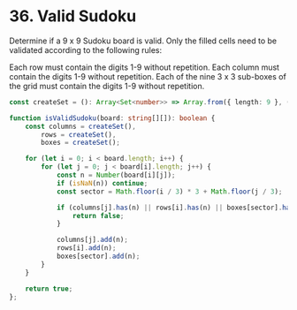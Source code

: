 # 36. Valid Sudoku

Determine if a 9 x 9 Sudoku board is valid. Only the filled cells need to be validated according to the following rules:

Each row must contain the digits 1-9 without repetition.
Each column must contain the digits 1-9 without repetition.
Each of the nine 3 x 3 sub-boxes of the grid must contain the digits 1-9 without repetition.

```ts
const createSet = (): Array<Set<number>> => Array.from({ length: 9 }, () => new Set());

function isValidSudoku(board: string[][]): boolean {
    const columns = createSet(),
        rows = createSet(),
        boxes = createSet();

    for (let i = 0; i < board.length; i++) {
        for (let j = 0; j < board[i].length; j++) {
            const n = Number(board[i][j]);
            if (isNaN(n)) continue;
            const sector = Math.floor(i / 3) * 3 + Math.floor(j / 3);

            if (columns[j].has(n) || rows[i].has(n) || boxes[sector].has(n)) {
                return false;
            }

            columns[j].add(n);
            rows[i].add(n);
            boxes[sector].add(n);
        }
    }

    return true;
};
```
